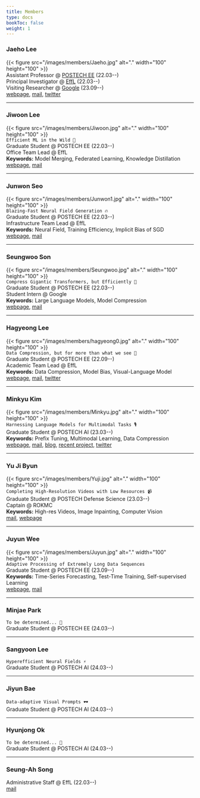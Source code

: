 ```yaml
---
title: Members
type: docs
bookToc: false
weight: 1
---
```




### **Jaeho Lee**
{{< figure src="/images/members/Jaeho.jpg" alt="." width="100" height="100" >}}  
Assistant Professor @ [POSTECH EE](https://ee.postech.ac.kr) (22.03--)  
Principal Investigator @ [EffL](https://effl.postech.ac.kr) (22.03--)  
Visiting Researcher @ [Google](https://research.google) (23.09--)  
[webpage](https://jaeho-lee.github.io), [mail](mailto:jaeho.lee@postech.ac.kr), [twitter](https://twitter.com/jaeho_lee_) 

---

### **Jiwoon Lee**
{{< figure src="/images/members/Jiwoon.jpg" alt="." width="100" height="100" >}}  
`Efficient ML in the Wild 🐊`  
Graduate Student @ POSTECH EE (22.03--)  
Office Team Lead @ EffL  
**Keywords:** Model Merging, Federated Learning, Knowledge Distillation  
[webpage](/docs/people/member/jiwoon/), [mail](mailto:jwlee9702@postech.ac.kr)  

---

### **Junwon Seo**
{{< figure src="/images/members/Junwon1.jpg" alt="." width="100" height="100" >}}  
`Blazing-Fast Neural Field Generation 🔥`  
Graduate Student @ POSTECH EE (22.03--)  
Infrastructure Team Lead @ EffL  
**Keywords:** Neural Field, Training Efficiency, Implicit Bias of SGD  
[webpage](/docs/people/member/junwon/), [mail](mailto:junwon.seo@postech.ac.kr)  

---

### **Seungwoo Son**
{{< figure src="/images/members/Seungwoo.jpg" alt="." width="100" height="100" >}}  
`Compress Gigantic Transformers, but Efficiently 🤑`  
Graduate Student @ POSTECH EE (22.03--)  
Student Intern @ Google  
**Keywords:** Large Language Models, Model Compression  
[webpage](https://seungwoo-s.github.io/), [mail](mailto:swson@postech.ac.kr)

---

### **Hagyeong Lee**
{{< figure src="/images/members/hagyeong0.jpg" alt="." width="100" height="100" >}}  
`Data Compression, but for more than what we see 🔮`  
Graduate Student @ POSTECH EE (22.09--)  
Academic Team Lead @ EffL  
**Keywords:** Data Compression, Model Bias, Visual-Language Model  
[webpage](https://hagyeonglee.github.io), [mail](mailto:hagyeonglee@postech.ac.kr), [twitter](https://twitter.com/ha_gyeong_lee)  

---

### **Minkyu Kim**
{{< figure src="/images/members/Minkyu.jpg" alt="." width="100" height="100" >}}  
`Harnessing Language Models for Multimodal Tasks 🎙️`  
Graduate Student @ POSTECH AI (23.03--)  
**Keywords:** Prefix Tuning, Multimodal Learning, Data Compression  
[webpage](/docs/people/member/minkyu/), [mail](mailto:minkyu.kim@postech.ac.kr), [blog](https://minguinho-zeze.tistory.com), [recent project](https://prefixaac.github.io), [twitter](https://twitter.com/minguinho_zeze)  

---

### **Yu Ji Byun**
{{< figure src="/images/members/Yuji.jpg" alt="." width="100" height="100" >}}  
`Completing High-Resolution Videos with Low Resources 📹`  
Graduate Student @ POSTECH Defense Science (23.03--)  
Captain @ ROKMC  
**Keywords:** High-res Videos, Image Inpainting, Computer Vision  
[mail](mailto:yujibyun@postech.ac.kr),  [webpage](/docs/people/member/yuji/)

---

### **Juyun Wee**
{{< figure src="/images/members/Juyun.jpg" alt="." width="100" height="100" >}}  
`Adaptive Processing of Extremely Long Data Sequences `  
Graduate Student @ POSTECH EE (23.09--)  
**Keywords:** Time-Series Forecasting, Test-Time Training, Self-supervised Learning  
[webpage](/docs/people/member/juyun/), [mail](mailto:jywee@postech.ac.kr)  


---

### **Minjae Park**
`To be determined... 🤔`  
Graduate Student @ POSTECH EE (24.03--)  

---

### **Sangyoon Lee**
`Hyperefficient Neural Fields ⚡️`  
Graduate Student @ POSTECH AI (24.03--)

---

### **Jiyun Bae**
`Data-adaptive Visual Prompts 🕶️`  
Graduate Student @ POSTECH AI (24.03--)  


---

### **Hyunjong Ok**
`To be determined... 🤔`  
Graduate Student @ POSTECH AI (24.03--)


---
### **Seung-Ah Song**
Administrative Staff @ EffL (22.03--)  
[mail](mailto:tmddk@postech.ac.kr)
